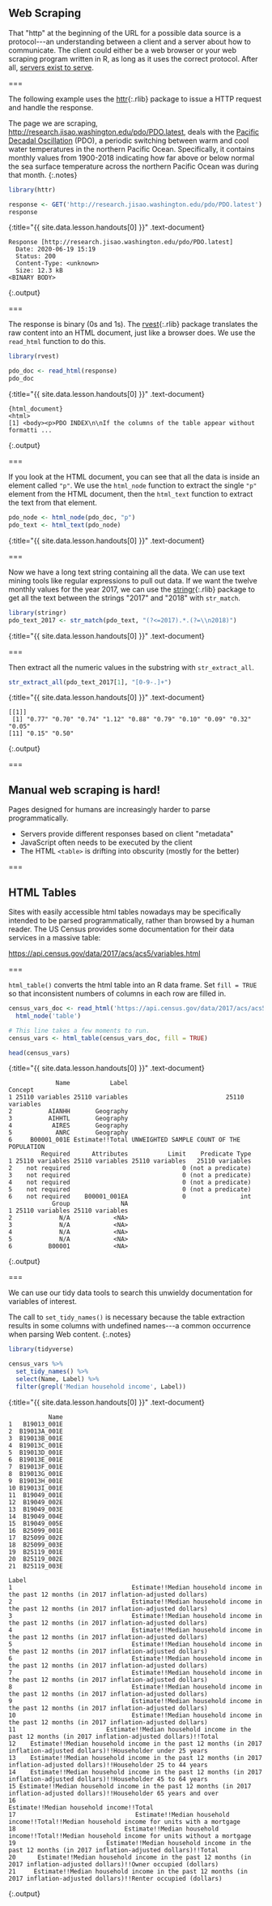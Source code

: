 ---
---

## Web Scraping

That "http" at the beginning of the URL for a possible data source is
a protocol---an understanding between a client and a server about how
to communicate. The client could either be a web browser or your web
scraping program written in R, as long as it uses the correct protocol. 
After all, [servers exist to serve](https://xkcd.com/869/).

===

The following example
uses the [httr](){:.rlib} package to issue a HTTP request and handle the
response. 

The page we are scraping, <http://research.jisao.washington.edu/pdo/PDO.latest>,
deals with the [Pacific Decadal Oscillation](https://en.wikipedia.org/wiki/Pacific_decadal_oscillation) 
(PDO), a periodic switching between
warm and cool water temperatures in the northern Pacific Ocean. Specifically, it
contains monthly values from 1900-2018 indicating how far above or below normal the sea surface
temperature across the northern Pacific Ocean was during that month.
{:.notes}



~~~r
library(httr)

response <- GET('http://research.jisao.washington.edu/pdo/PDO.latest')
response
~~~
{:title="{{ site.data.lesson.handouts[0] }}" .text-document}


~~~
Response [http://research.jisao.washington.edu/pdo/PDO.latest]
  Date: 2020-06-19 15:19
  Status: 200
  Content-Type: <unknown>
  Size: 12.3 kB
<BINARY BODY>
~~~
{:.output}


===

The response is binary (0s and 1s). The [rvest](){:.rlib} package translates
the raw content into an HTML document, just like a browser does. We use the 
`read_html` function to do this.



~~~r
library(rvest) 

pdo_doc <- read_html(response)
pdo_doc
~~~
{:title="{{ site.data.lesson.handouts[0] }}" .text-document}


~~~
{html_document}
<html>
[1] <body><p>PDO INDEX\n\nIf the columns of the table appear without formatti ...
~~~
{:.output}


===

If you look at the HTML document, you can see that all the data is inside an 
element called `"p"`. We use the `html_node` function to extract the 
single `"p"` element from the HTML document, then the `html_text` function
to extract the text from that element.



~~~r
pdo_node <- html_node(pdo_doc, "p")
pdo_text <- html_text(pdo_node)
~~~
{:title="{{ site.data.lesson.handouts[0] }}" .text-document}


===

Now we have a long text string containing all the data. We can use text mining tools
like regular expressions to pull out data. If we want the twelve monthly
values for the year 2017, we can use the [stringr](){:.rlib} package to get 
all the text between the strings "2017" and "2018" with `str_match`.



~~~r
library(stringr)
pdo_text_2017 <- str_match(pdo_text, "(?<=2017).*.(?=\\n2018)")
~~~
{:title="{{ site.data.lesson.handouts[0] }}" .text-document}


===

Then extract all the numeric values in the substring with `str_extract_all`.



~~~r
str_extract_all(pdo_text_2017[1], "[0-9-.]+")
~~~
{:title="{{ site.data.lesson.handouts[0] }}" .text-document}


~~~
[[1]]
 [1] "0.77" "0.70" "0.74" "1.12" "0.88" "0.79" "0.10" "0.09" "0.32" "0.05"
[11] "0.15" "0.50"
~~~
{:.output}


===

## Manual web scraping is hard!

Pages designed for humans are increasingly harder to parse programmatically.

- Servers provide different responses based on client "metadata"
- JavaScript often needs to be executed by the client
- The HTML `<table>` is drifting into obscurity (mostly for the better)

===

## HTML Tables

Sites with easily accessible html tables nowadays may be specifically
intended to be parsed programmatically, rather than browsed by a human reader.
The US Census provides some documentation for their data services in a massive table:

<https://api.census.gov/data/2017/acs/acs5/variables.html>

===

`html_table()` converts the html table into an R 
data frame. Set `fill = TRUE` so that inconsistent numbers 
of columns in each row are filled in.



~~~r
census_vars_doc <- read_html('https://api.census.gov/data/2017/acs/acs5/variables.html') %>% 
  html_node('table')

# This line takes a few moments to run.
census_vars <- html_table(census_vars_doc, fill = TRUE) 

head(census_vars)
~~~
{:title="{{ site.data.lesson.handouts[0] }}" .text-document}


~~~
             Name           Label                                   Concept
1 25110 variables 25110 variables                           25110 variables
2          AIANHH       Geography                                          
3          AIHHTL       Geography                                          
4           AIRES       Geography                                          
5            ANRC       Geography                                          
6     B00001_001E Estimate!!Total UNWEIGHTED SAMPLE COUNT OF THE POPULATION
         Required      Attributes           Limit    Predicate Type
1 25110 variables 25110 variables 25110 variables   25110 variables
2    not required                               0 (not a predicate)
3    not required                               0 (not a predicate)
4    not required                               0 (not a predicate)
5    not required                               0 (not a predicate)
6    not required    B00001_001EA               0               int
            Group              NA
1 25110 variables 25110 variables
2             N/A            <NA>
3             N/A            <NA>
4             N/A            <NA>
5             N/A            <NA>
6          B00001            <NA>
~~~
{:.output}


===

We can use our tidy data tools to search this unwieldy
documentation for variables of interest.

The call to `set_tidy_names()` is necessary because the table
extraction results in some columns with undefined names---a
common occurrence when parsing Web content.
{:.notes}



~~~r
library(tidyverse)

census_vars %>%
  set_tidy_names() %>%
  select(Name, Label) %>%
  filter(grepl('Median household income', Label))
~~~
{:title="{{ site.data.lesson.handouts[0] }}" .text-document}


~~~
           Name
1   B19013_001E
2  B19013A_001E
3  B19013B_001E
4  B19013C_001E
5  B19013D_001E
6  B19013E_001E
7  B19013F_001E
8  B19013G_001E
9  B19013H_001E
10 B19013I_001E
11  B19049_001E
12  B19049_002E
13  B19049_003E
14  B19049_004E
15  B19049_005E
16  B25099_001E
17  B25099_002E
18  B25099_003E
19  B25119_001E
20  B25119_002E
21  B25119_003E
                                                                                                                         Label
1                                 Estimate!!Median household income in the past 12 months (in 2017 inflation-adjusted dollars)
2                                 Estimate!!Median household income in the past 12 months (in 2017 inflation-adjusted dollars)
3                                 Estimate!!Median household income in the past 12 months (in 2017 inflation-adjusted dollars)
4                                 Estimate!!Median household income in the past 12 months (in 2017 inflation-adjusted dollars)
5                                 Estimate!!Median household income in the past 12 months (in 2017 inflation-adjusted dollars)
6                                 Estimate!!Median household income in the past 12 months (in 2017 inflation-adjusted dollars)
7                                 Estimate!!Median household income in the past 12 months (in 2017 inflation-adjusted dollars)
8                                 Estimate!!Median household income in the past 12 months (in 2017 inflation-adjusted dollars)
9                                 Estimate!!Median household income in the past 12 months (in 2017 inflation-adjusted dollars)
10                                Estimate!!Median household income in the past 12 months (in 2017 inflation-adjusted dollars)
11                         Estimate!!Median household income in the past 12 months (in 2017 inflation-adjusted dollars)!!Total
12    Estimate!!Median household income in the past 12 months (in 2017 inflation-adjusted dollars)!!Householder under 25 years
13    Estimate!!Median household income in the past 12 months (in 2017 inflation-adjusted dollars)!!Householder 25 to 44 years
14    Estimate!!Median household income in the past 12 months (in 2017 inflation-adjusted dollars)!!Householder 45 to 64 years
15 Estimate!!Median household income in the past 12 months (in 2017 inflation-adjusted dollars)!!Householder 65 years and over
16                                                                                    Estimate!!Median household income!!Total
17                                 Estimate!!Median household income!!Total!!Median household income for units with a mortgage
18                              Estimate!!Median household income!!Total!!Median household income for units without a mortgage
19                         Estimate!!Median household income in the past 12 months (in 2017 inflation-adjusted dollars)!!Total
20      Estimate!!Median household income in the past 12 months (in 2017 inflation-adjusted dollars)!!Owner occupied (dollars)
21     Estimate!!Median household income in the past 12 months (in 2017 inflation-adjusted dollars)!!Renter occupied (dollars)
~~~
{:.output}

